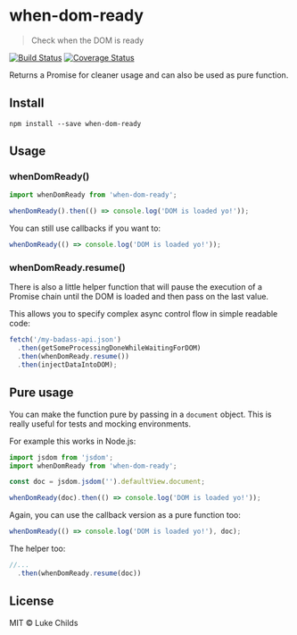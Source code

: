 # when-dom-ready

> Check when the DOM is ready

[![Build Status](https://travis-ci.org/lukechilds/when-dom-ready.svg?branch=master)](https://travis-ci.org/lukechilds/when-dom-ready) [![Coverage Status](https://coveralls.io/repos/github/lukechilds/when-dom-ready/badge.svg?branch=master)](https://coveralls.io/github/lukechilds/when-dom-ready?branch=master)

Returns a Promise for cleaner usage and can also be used as pure function.

## Install

```shell
npm install --save when-dom-ready
```

## Usage

### whenDomReady()

```js
import whenDomReady from 'when-dom-ready';

whenDomReady().then(() => console.log('DOM is loaded yo!'));
```

You can still use callbacks if you want to:

```js
whenDomReady(() => console.log('DOM is loaded yo!'));
```

### whenDomReady.resume()

There is also a little helper function that will pause the execution of a Promise chain until the DOM is loaded and then pass on the last value.

This allows you to specify complex async control flow in simple readable code:

```js
fetch('/my-badass-api.json')
  .then(getSomeProcessingDoneWhileWaitingForDOM)
  .then(whenDomReady.resume())
  .then(injectDataIntoDOM);
```

## Pure usage

You can make the function pure by passing in a `document` object. This is really useful for tests and mocking environments.

For example this works in Node.js:

```js
import jsdom from 'jsdom';
import whenDomReady from 'when-dom-ready';

const doc = jsdom.jsdom('').defaultView.document;

whenDomReady(doc).then(() => console.log('DOM is loaded yo!'));
```

Again, you can use the callback version as a pure function too:

```js
whenDomReady(() => console.log('DOM is loaded yo!'), doc);
```

The helper too:

```js
//...
  .then(whenDomReady.resume(doc))
```

## License

MIT © Luke Childs
